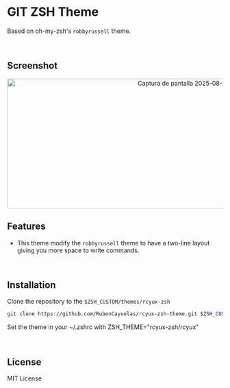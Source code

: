 # GIT ZSH Theme

Based on oh-my-zsh's `robbyrussell` theme.

<br>

## Screenshot

<p align="center">
  <img width="858" height="303" alt="Captura de pantalla 2025-08-25 172140" src="https://github.com/user-attachments/assets/449810d1-1976-41ae-87cb-52f35b4915e4" />
</p>


## Features

- This theme modify the `robbyrussell` theme to have a two-line layout giving you more space to write commands.

<br>

## Installation

Clone the repository to the `$ZSH_CUSTOM/themes/rcyux-zsh`

```zsh
git clone https://github.com/RubenCayuelas/rcyux-zsh-theme.git $ZSH_CUSTOM/themes/rcyux-zsh
```

Set the theme in your ~/.zshrc with ZSH_THEME="rcyux-zsh/rcyux"

<br>

## License

MIT License
